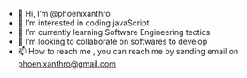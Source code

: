 - 👋 Hi, I’m @phoenixanthro
- 👀 I’m interested in coding javaScript
- 🌱 I’m currently learning Software Engineering tectics
- 💞️ I’m looking to collaborate on softwares to develop
- 📫 How to reach me , you can reach me by sending email on phoenixanthro@gmail.com

<!---
phoenixanthro/phoenixanthro is a ✨ special ✨ repository because its `README.md` (this file) appears on your GitHub profile.
You can click the Preview link to take a look at your changes.
--->
